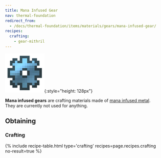 ```yaml
---
title: Mana Infused Gear
nav: thermal-foundation
redirect_from:
  - /docs/thermal-foundation/items/materials/gears/mana-infused-gear/
recipes:
  crafting:
    - gear-mithril
---
```


![Mana infused gear](/assets/images/thermal-foundation/gear-mithril.png){:style="height: 128px"}


**Mana infused gears** are crafting materials made of [mana infused
metal](/docs/mana-infused-ingot/). They are currently not used for anything.


Obtaining
---------

### Crafting
{% include recipe-table.html type='crafting' recipes=page.recipes.crafting no-result=true %}
